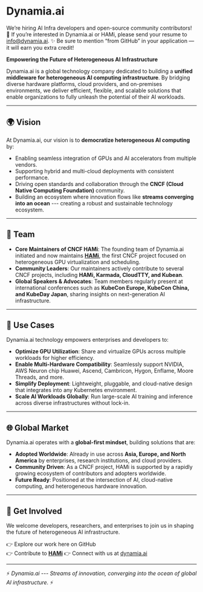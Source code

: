 # Dynamia.ai

We’re hiring AI Infra developers and open-source community contributors! 🚀
If you’re interested in Dynamia.ai or HAMi, please send your resume to <info@dynamia.ai>.
✨ Be sure to mention “from GitHub” in your application — it will earn you extra credit!


**Empowering the Future of Heterogeneous AI Infrastructure**

Dynamia.ai is a global technology company dedicated to building a
**unified middleware for heterogeneous AI computing infrastructure**. By
bridging diverse hardware platforms, cloud providers, and on-premises
environments, we deliver efficient, flexible, and scalable solutions
that enable organizations to fully unleash the potential of their AI
workloads.

------------------------------------------------------------------------

## 🌍 Vision

At Dynamia.ai, our vision is to **democratize heterogeneous AI
computing** by:
- Enabling seamless integration of GPUs and AI accelerators from
multiple vendors.
- Supporting hybrid and multi-cloud deployments with consistent
performance.
- Driving open standards and collaboration through the **CNCF (Cloud
Native Computing Foundation)** community.
- Building an ecosystem where innovation flows like **streams converging
into an ocean** --- creating a robust and sustainable technology
ecosystem.

------------------------------------------------------------------------

## 👥 Team

-   **Core Maintainers of CNCF HAMi**: The founding team of Dynamia.ai
    initiated and now maintains
    [**HAMi**](https://github.com/Project-HAMi/HAMi), the first CNCF project
    focused on heterogeneous GPU virtualization and scheduling.
-   **Community Leaders**: Our maintainers actively contribute to
    several CNCF projects, including **HAMi, Karmada, CloudTTY, and
    Kubean**.
-   **Global Speakers & Advocates**: Team members regularly present at
    international conferences such as **KubeCon Europe, KubeCon China,
    and KubeDay Japan**, sharing insights on next-generation AI
    infrastructure.

------------------------------------------------------------------------

## 🚀 Use Cases

Dynamia.ai technology empowers enterprises and developers to:
- **Optimize GPU Utilization**: Share and virtualize GPUs across
multiple workloads for higher efficiency.
- **Enable Multi-Hardware Compatibility**: Seamlessly support NVIDIA, AWS Neuron chip
Huawei, Ascend, Cambricon, Hygon, Enflame, Moore Threads, and more.
- **Simplify Deployment**: Lightweight, pluggable, and cloud-native
design that integrates into any Kubernetes environment.
- **Scale AI Workloads Globally**: Run large-scale AI training and
inference across diverse infrastructures without lock-in.

------------------------------------------------------------------------

## 🌐 Global Market

Dynamia.ai operates with a **global-first mindset**, building solutions
that are:
- **Adopted Worldwide**: Already in use across **Asia, Europe, and North
America** by enterprises, research institutions, and cloud providers.
- **Community Driven**: As a CNCF project, HAMi is supported by a
rapidly growing ecosystem of contributors and adopters worldwide.
- **Future Ready**: Positioned at the intersection of AI, cloud-native
computing, and heterogeneous hardware innovation.

------------------------------------------------------------------------

## 📢 Get Involved

We welcome developers, researchers, and enterprises to join us in
shaping the future of heterogeneous AI infrastructure.

👉 Explore our work here on GitHub\
👉 Contribute to **[HAMi](https://github.com/Project-HAMi/HAMi)**
👉 Connect with us at [dynamia.ai](https://dynamia.ai)

------------------------------------------------------------------------

⚡ *Dynamia.ai --- Streams of innovation, converging into the ocean of
global AI infrastructure.* ⚡
